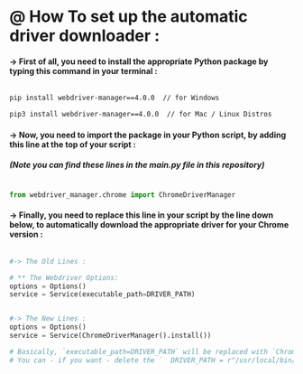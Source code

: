 # @ How To set up the automatic driver downloader :

#### -> First of all, you need to install the appropriate Python package by typing this command in your terminal :

```bash

pip install webdriver-manager==4.0.0  // for Windows

pip3 install webdriver-manager==4.0.0  // for Mac / Linux Distros

```


#### -> Now, you need to import the package in your Python script, by adding this line at the top of your script :
##### (Note you can find these lines in the main.py file in this repository)

```python

from webdriver_manager.chrome import ChromeDriverManager

```

#### -> Finally, you need to replace this line in your script by the line down below, to automatically download the appropriate driver for your Chrome version :

```python

#-> The Old Lines :

# ** The Webdriver Options:
options = Options()
service = Service(executable_path=DRIVER_PATH)


#-> The New Lines :
options = Options()
service = Service(ChromeDriverManager().install())

# Basically, `executable_path=DRIVER_PATH` will be replaced with `ChromeDriverManager().install()`
# You can - if you want - delete the `  DRIVER_PATH = r"/usr/local/bin/chromedriver"  ` line, if you want.

```